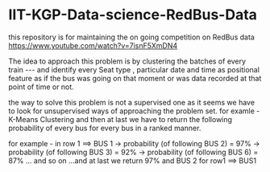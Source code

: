 # IIT-KGP-Data-science-RedBus-Data
this repository is for maintaining the on going competition on RedBus data
https://www.youtube.com/watch?v=7isnF5XmDN4


The idea to approach this problem is by clustering the batches of every train ---  and identify every Seat type , particular date and time as positional feature as if the bus was going on that moment or was data recorded at that point of time or not.

the way to solve this problem is not a supervised one as it seems we have to look for unsupervised ways of approaching the problem set. for examle - K-Means Clustering and then at last we have to return the following probability of every bus for every bus in a ranked manner. 

for example - 
in row 1 ==>  BUS 1   -> probability (of following BUS 2) = 97% ->  probability (of following BUS 3) = 92%  -> probability (of following BUS 6) = 87% ... and so on ...and  at last we return 97% and BUS 2 for row1 ==> BUS1
